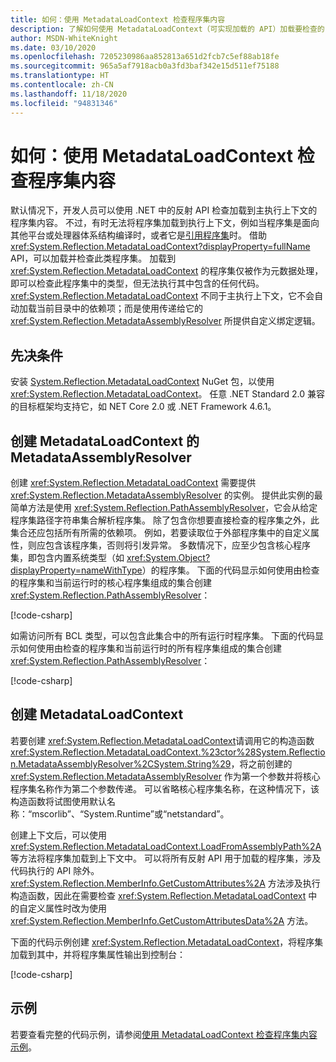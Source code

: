 ```yaml
---
title: 如何：使用 MetadataLoadContext 检查程序集内容
description: 了解如何使用 MetadataLoadContext（可实现加载的 API）加载要检查的 .NET 程序集。
author: MSDN-WhiteKnight
ms.date: 03/10/2020
ms.openlocfilehash: 7205230986aa852813a651d2fcb7c5ef88ab18fe
ms.sourcegitcommit: 965a5af7918acb0a3fd3baf342e15d511ef75188
ms.translationtype: HT
ms.contentlocale: zh-CN
ms.lasthandoff: 11/18/2020
ms.locfileid: "94831346"
---
```

# <a name="how-to-inspect-assembly-contents-using-metadataloadcontext"></a>如何：使用 MetadataLoadContext 检查程序集内容

默认情况下，开发人员可以使用 .NET 中的反射 API 检查加载到主执行上下文的程序集内容。 不过，有时无法将程序集加载到执行上下文，例如当程序集是面向其他平台或处理器体系结构编译时，或者它是[引用程序集](reference-assemblies.md)时。 借助 <xref:System.Reflection.MetadataLoadContext?displayProperty=fullName> API，可以加载并检查此类程序集。 加载到 <xref:System.Reflection.MetadataLoadContext> 的程序集仅被作为元数据处理，即可以检查此程序集中的类型，但无法执行其中包含的任何代码。 <xref:System.Reflection.MetadataLoadContext> 不同于主执行上下文，它不会自动加载当前目录中的依赖项；而是使用传递给它的 <xref:System.Reflection.MetadataAssemblyResolver> 所提供自定义绑定逻辑。

## <a name="prerequisites"></a>先决条件

安装 [System.Reflection.MetadataLoadContext](https://www.nuget.org/packages/System.Reflection.MetadataLoadContext) NuGet 包，以使用 <xref:System.Reflection.MetadataLoadContext>。 任意 .NET Standard 2.0 兼容的目标框架均支持它，如 NET Core 2.0 或 .NET Framework 4.6.1。

## <a name="create-metadataassemblyresolver-for-metadataloadcontext"></a>创建 MetadataLoadContext 的 MetadataAssemblyResolver

创建 <xref:System.Reflection.MetadataLoadContext> 需要提供 <xref:System.Reflection.MetadataAssemblyResolver> 的实例。 提供此实例的最简单方法是使用 <xref:System.Reflection.PathAssemblyResolver>，它会从给定程序集路径字符串集合解析程序集。 除了包含你想要直接检查的程序集之外，此集合还应包括所有所需的依赖项。 例如，若要读取位于外部程序集中的自定义属性，则应包含该程序集，否则将引发异常。 多数情况下，应至少包含核心程序集，即包含内置系统类型（如 <xref:System.Object?displayProperty=nameWithType>）的程序集。  下面的代码显示如何使用由检查的程序集和当前运行时的核心程序集组成的集合创建 <xref:System.Reflection.PathAssemblyResolver>：

[!code-csharp[](snippets/inspect-contents-using-metadataloadcontext/MetadataLoadContextSnippets.cs#CoreAssembly)]

如需访问所有 BCL 类型，可以包含此集合中的所有运行时程序集。 下面的代码显示如何使用由检查的程序集和当前运行时的所有程序集组成的集合创建 <xref:System.Reflection.PathAssemblyResolver>：

[!code-csharp[](snippets/inspect-contents-using-metadataloadcontext/MetadataLoadContextSnippets.cs#RuntimeAssemblies)]

## <a name="create-metadataloadcontext"></a>创建 MetadataLoadContext

若要创建 <xref:System.Reflection.MetadataLoadContext>请调用它的构造函数 <xref:System.Reflection.MetadataLoadContext.%23ctor%28System.Reflection.MetadataAssemblyResolver%2CSystem.String%29>，将之前创建的 <xref:System.Reflection.MetadataAssemblyResolver> 作为第一个参数并将核心程序集名称作为第二个参数传递。 可以省略核心程序集名称，在这种情况下，该构造函数将试图使用默认名称：“mscorlib”、“System.Runtime”或“netstandard”。

创建上下文后，可以使用 <xref:System.Reflection.MetadataLoadContext.LoadFromAssemblyPath%2A> 等方法将程序集加载到上下文中。 可以将所有反射 API 用于加载的程序集，涉及代码执行的 API 除外。 <xref:System.Reflection.MemberInfo.GetCustomAttributes%2A> 方法涉及执行构造函数，因此在需要检查 <xref:System.Reflection.MetadataLoadContext> 中的自定义属性时改为使用 <xref:System.Reflection.MemberInfo.GetCustomAttributesData%2A> 方法。

下面的代码示例创建 <xref:System.Reflection.MetadataLoadContext>，将程序集加载到其中，并将程序集属性输出到控制台：

[!code-csharp[](snippets/inspect-contents-using-metadataloadcontext/MetadataLoadContextSnippets.cs#CreateContext)]

## <a name="example"></a>示例

若要查看完整的代码示例，请参阅[使用 MetadataLoadContext 检查程序集内容示例](/samples/dotnet/samples/inspect-assembly-contents-using-metadataloadcontext/)。
